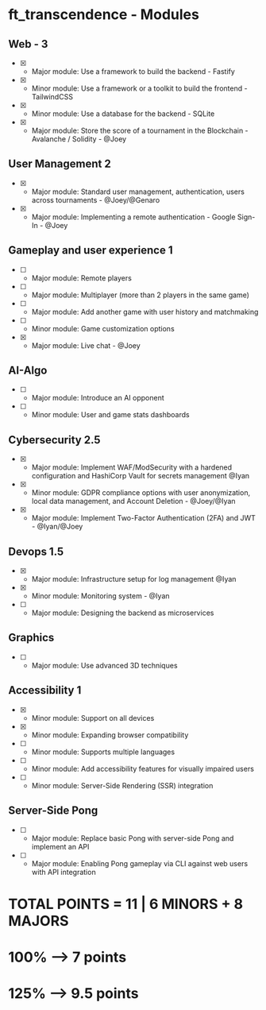 # ft_transcendence - Modules

## Web - 3
- [X] - Major module: Use a framework to build the backend - Fastify
- [X] - Minor module: Use a framework or a toolkit to build the frontend - TailwindCSS
- [X] - Minor module: Use a database for the backend - SQLite
- [X] - Major module: Store the score of a tournament in the Blockchain - Avalanche / Solidity - @Joey

## User Management 2
- [X] - Major module: Standard user management, authentication, users across tournaments - @Joey/@Genaro
- [X] - Major module: Implementing a remote authentication - Google Sign-In - @Joey

## Gameplay and user experience 1
- [ ] - Major module: Remote players
- [ ] - Major module: Multiplayer (more than 2 players in the same game)
- [ ] - Major module: Add another game with user history and matchmaking
- [ ] - Minor module: Game customization options 
- [X] - Major module: Live chat - @Joey

## AI-Algo
- [ ] - Major module: Introduce an AI opponent
- [ ] - Minor module: User and game stats dashboards

## Cybersecurity 2.5
- [X] - Major module: Implement WAF/ModSecurity with a hardened configuration and HashiCorp Vault for secrets management @Iyan
- [X] - Minor module: GDPR compliance options with user anonymization, local data management, and Account Deletion - @Joey/@Iyan
- [X] - Major module: Implement Two-Factor Authentication (2FA) and JWT - @Iyan/@Joey

## Devops 1.5
- [X] - Major module: Infrastructure setup for log management @Iyan
- [X] - Minor module: Monitoring system - @Iyan
- [ ] - Major module: Designing the backend as microservices

## Graphics
- [ ] - Major module: Use advanced 3D techniques

## Accessibility 1
- [X] - Minor module: Support on all devices
- [X] - Minor module: Expanding browser compatibility
- [ ] - Minor module: Supports multiple languages
- [ ] - Minor module: Add accessibility features for visually impaired users
- [ ] - Minor module: Server-Side Rendering (SSR) integration

## Server-Side Pong
- [ ] - Major module: Replace basic Pong with server-side Pong and implement an API
- [ ] - Major module: Enabling Pong gameplay via CLI against web users with API integration

# TOTAL POINTS = 11 | 6 MINORS + 8 MAJORS
# 100% --> 7 points
# 125% --> 9.5 points
